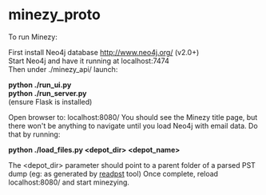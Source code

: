 minezy_proto
============

To run Minezy:

First install Neo4j database http://www.neo4j.org/ (v2.0+)<br>
Start Neo4j and have it running at localhost:7474<br>
Then under ./minezy_api/ launch:

<b>python ./run_ui.py<br>
python ./run_server.py</b><br>
(ensure Flask is installed)

Open browser to: localhost:8080/
You should see the Minezy title page, but there won't be anything to navigate until you load Neo4j with email data.
Do that by running:

<b>python ./load_files.py <depot_dir> <depot_name></b>

The <depot_dir> parameter should point to a parent folder of a parsed PST dump (eg: as generated by <a href='http://www.five-ten-sg.com/libpst/rn01re01.html'>readpst</a> tool)
Once complete, reload localhost:8080/ and start minezying.
